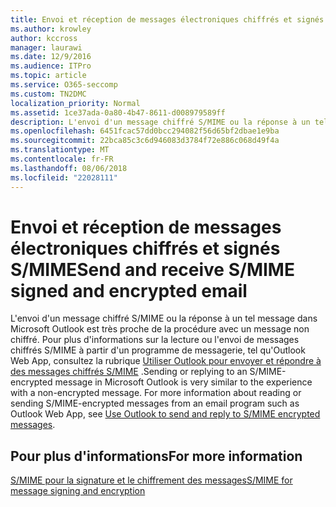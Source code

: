 ```yaml
---
title: Envoi et réception de messages électroniques chiffrés et signés S/MIME
ms.author: krowley
author: kccross
manager: laurawi
ms.date: 12/9/2016
ms.audience: ITPro
ms.topic: article
ms.service: O365-seccomp
ms.custom: TN2DMC
localization_priority: Normal
ms.assetid: 1ce37ada-0a80-4b47-8611-d008979589ff
description: L'envoi d'un message chiffré S/MIME ou la réponse à un tel message dans Microsoft Outlook est très proche de la procédure avec un message non chiffré.
ms.openlocfilehash: 6451fcac57dd0bcc294082f56d65bf2dbae1e9ba
ms.sourcegitcommit: 22bca85c3c6d946083d3784f72e886c068d49f4a
ms.translationtype: MT
ms.contentlocale: fr-FR
ms.lasthandoff: 08/06/2018
ms.locfileid: "22028111"
---
```

# <a name="send-and-receive-smime-signed-and-encrypted-email"></a><span data-ttu-id="5d98e-103">Envoi et réception de messages électroniques chiffrés et signés S/MIME</span><span class="sxs-lookup"><span data-stu-id="5d98e-103">Send and receive S/MIME signed and encrypted email</span></span>

<span data-ttu-id="5d98e-p101">L'envoi d'un message chiffré S/MIME ou la réponse à un tel message dans Microsoft Outlook est très proche de la procédure avec un message non chiffré. Pour plus d'informations sur la lecture ou l'envoi de messages chiffrés S/MIME à partir d'un programme de messagerie, tel qu'Outlook Web App, consultez la rubrique [Utiliser Outlook pour envoyer et répondre à des messages chiffrés S/MIME](https://go.microsoft.com/fwlink/p/?LinkId=392520) .</span><span class="sxs-lookup"><span data-stu-id="5d98e-p101">Sending or replying to an S/MIME-encrypted message in Microsoft Outlook is very similar to the experience with a non-encrypted message. For more information about reading or sending S/MIME-encrypted messages from an email program such as Outlook Web App, see [Use Outlook to send and reply to S/MIME encrypted messages](https://go.microsoft.com/fwlink/p/?LinkId=392520).</span></span>
  
## <a name="for-more-information"></a><span data-ttu-id="5d98e-106">Pour plus d'informations</span><span class="sxs-lookup"><span data-stu-id="5d98e-106">For more information</span></span>

[<span data-ttu-id="5d98e-107">S/MIME pour la signature et le chiffrement des messages</span><span class="sxs-lookup"><span data-stu-id="5d98e-107">S/MIME for message signing and encryption</span></span>](s-mime-for-message-signing-and-encryption.md)
  

